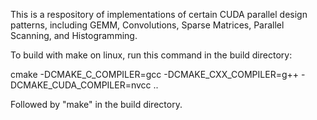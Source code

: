 This is a respository of implementations of certain CUDA parallel design patterns, including GEMM, Convolutions, Sparse Matrices, Parallel Scanning, and Histogramming.

To build with make on linux, run this command in the build directory:

cmake -DCMAKE_C_COMPILER=gcc -DCMAKE_CXX_COMPILER=g++ -DCMAKE_CUDA_COMPILER=nvcc ..

Followed by "make" in the build directory.
